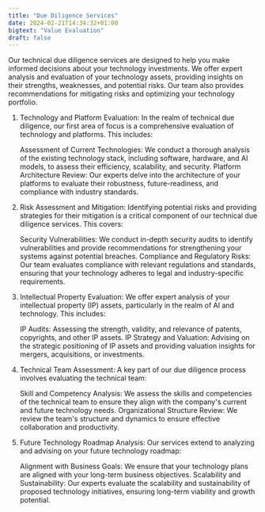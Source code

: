 ```yaml
---
title: "Due Diligence Services"
date: 2024-02-21T14:34:32+01:00
bigtext: "Value Evaluation"
draft: false
---
```

Our technical due diligence services are designed to help you make informed decisions about your technology investments. We offer expert analysis and evaluation of your technology assets, providing insights on their strengths, weaknesses, and potential risks. Our team also provides recommendations for mitigating risks and optimizing your technology portfolio.<!--more-->

1. Technology and Platform Evaluation:
    In the realm of technical due diligence, our first area of focus is a comprehensive evaluation of technology and platforms. This includes:

    Assessment of Current Technologies: We conduct a thorough analysis of the existing technology stack, including software, hardware, and AI models, to assess their efficiency, scalability, and security.
    Platform Architecture Review: Our experts delve into the architecture of your platforms to evaluate their robustness, future-readiness, and compliance with industry standards.

2. Risk Assessment and Mitigation:
    Identifying potential risks and providing strategies for their mitigation is a critical component of our technical due diligence services. This covers:

    Security Vulnerabilities: We conduct in-depth security audits to identify vulnerabilities and provide recommendations for strengthening your systems against potential breaches.
    Compliance and Regulatory Risks: Our team evaluates compliance with relevant regulations and standards, ensuring that your technology adheres to legal and industry-specific requirements.

3. Intellectual Property Evaluation:
    We offer expert analysis of your intellectual property (IP) assets, particularly in the realm of AI and technology. This includes:

    IP Audits: Assessing the strength, validity, and relevance of patents, copyrights, and other IP assets.
    IP Strategy and Valuation: Advising on the strategic positioning of IP assets and providing valuation insights for mergers, acquisitions, or investments.

4. Technical Team Assessment:
    A key part of our due diligence process involves evaluating the technical team:

    Skill and Competency Analysis: We assess the skills and competencies of the technical team to ensure they align with the company's current and future technology needs.
    Organizational Structure Review: We review the team's structure and dynamics to ensure effective collaboration and productivity.

5. Future Technology Roadmap Analysis:
    Our services extend to analyzing and advising on your future technology roadmap:

    Alignment with Business Goals: We ensure that your technology plans are aligned with your long-term business objectives.
    Scalability and Sustainability: Our experts evaluate the scalability and sustainability of proposed technology initiatives, ensuring long-term viability and growth potential.
